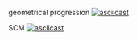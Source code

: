 geometrical progression
[![asciicast](https://asciinema.org/a/MWt8R3pz3BiXG3XjGPtK4zl83.svg)](https://asciinema.org/a/MWt8R3pz3BiXG3XjGPtK4zl83)

SCM
[![asciicast](https://asciinema.org/a/PCj9YpqF4iKURv6wfCVUmY6dW.svg)](https://asciinema.org/a/PCj9YpqF4iKURv6wfCVUmY6dW)